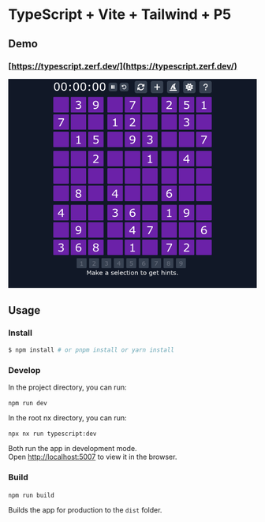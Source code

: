 #  TypeScript + Vite + Tailwind + P5


## Demo

### [https://typescript.zerf.dev/](https://typescript.zerf.dev/)
![screenshot](./public/screenshot.png)

## Usage

### Install

```bash
$ npm install # or pnpm install or yarn install
```

### Develop

In the project directory, you can run:

`npm run dev`

In the root nx directory, you can run:

`npx nx run typescript:dev`

Both run the app in development mode.<br>
Open [http://localhost:5007](http://localhost:5007) to view it in the browser.

### Build

`npm run build`

Builds the app for production to the `dist` folder.
